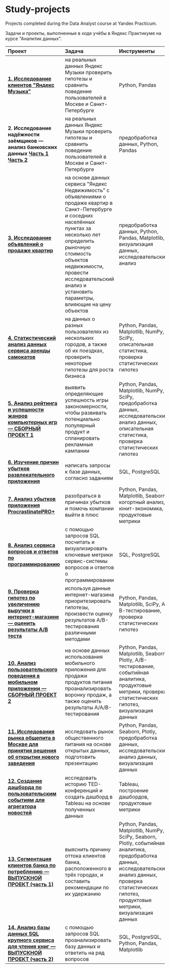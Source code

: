 # Study-projects

Projects completed during the Data Analyst course at Yandex Practicum.

Задачи и проекты, выполненные в ходе учёбы в Яндекс Практикуме на курсе "Аналитик данных".

| Проект | Задача | Инструменты |
| :-------------------- | :--------------------- |:--------------------------- |
| **[1. Исследование клиентов "Яндекс Музыка"](https://github.com/serkosil/study-projects/blob/main/01_Yandex-Music/01_Яндекс-Музыка.ipynb "Яндекс Музыка")** | на реальных данных Яндекс Музыки проверить гипотезы и сравнить поведение пользователей в Москве и Санкт-Петербурге | Python, Pandas |
| **2. Исследование надёжности заёмщиков — анализ банковских данных [Часть 1](https://github.com/serkosil/study-projects/blob/main/02-Borrower-Credibility-Survey/02_Исследование%20надёжности%20заёмщиков(1).ipynb "Часть 1") [Часть 2](https://github.com/serkosil/study-projects/blob/main/02-Borrower-Credibility-Survey/02_Исследование%20надёжности%20заёмщиков(2).ipynb "Часть 2")** | на реальных данных Яндекс Музыки проверить гипотезы и сравнить поведение пользователей в Москве и Санкт-Петербурге | предобработка данных, Python, Pandas |
| **[3. Исследование объявлений о продаже квартир](https://github.com/serkosil/study-projects/blob/main/03_Research-advertisements-apartments-for-sale/03_Исследование%20объявлений%20о%20продаже%20квартир.ipynb)** | на основе данных сервиса "Яндекс Недвижимость" с объявлениями о продаже квартир в Санкт-Петербурге и соседних населённых пунктах за несколько лет определить рыночную стоимость объектов недвижимости, провести исследовательский анализ и установить параметры, влияющие на цену объектов | предобработка данных, Python, Pandas, Matplotlib, визуализация данных, исследовательский анализ |
| **[4. Статистический анализ данных сервиса аренды самокатов]()** | на данных о разных пользователях из нескольких городов, а также об их поездках, проверить некоторые гипотезы для роста бизнеса | Python, Pandas, Matplotlib, NumPy, SciPy, описательная статистика, проверка статистических гипотез |
| **[5. Анализ рейтинга и успешности жанров компьютерных игр — СБОРНЫЙ ПРОЕКТ 1](https://github.com/serkosil/study-projects/blob/main/05_Analyzing-ranking-and-success-computer-game-genres/05_СБОРНЫЙ%20ПРОЕКТ%201%20-%20Анализ%20рейтинга%20и%20успешности%20жанров%20компьютерных%20игр.ipynb)** | выявить определяющие успешность игры закономерности, чтобы развивать потенциально популярный продукт и спланировать рекламные кампании | Python, Pandas, Matplotlib, NumPy, SciPy, предобработка данных, исследовательский анализ данных, описательная статистика, проверка статистических гипотез |
| **[6. Изучение причин убытков развлекательного приложения](https://github.com/serkosil/study-projects/blob/main/06_Self-designed-SQL-project-1/06_Самостоятельный%20проект%20SQL%20-%201.sql)** | написать запросы к базе данных, согласно заданиям | SQL, PostgreSQL |
| **[7. Анализ убытков приложения ProcrastinatePRO+](https://github.com/serkosil/study-projects/blob/main/07_Study-causes-losses-entertainment-application/07_Изучение%20причин%20убытков%20развлекательного%20приложения.ipynb)** | разобраться в причинах убытков и помочь компании выйти в плюс | Python, Pandas, Matplotlib, Seaborn, когортный анализ, юнит-экономика, продуктовые метрики |
| **[8. Анализ сервиса вопросов и ответов по программированию](https://github.com/serkosil/study-projects/blob/main/08_Self-designed-SQL-project-2/08_Самостоятельный%20проект%20SQL%20-%202.sql)** | с помощью запросов SQL посчитать и визуализировать ключевые метрики сервис-системы вопросов и ответов о программировании | SQL, PostgreSQL |
| **[9. Проверка гипотез по увеличению выручки в интернет-магазине — оценить результаты A/B теста](https://github.com/serkosil/study-projects/blob/main/09_AB-testing-large-online-store/09_АВ-тестирование%20крупного%20интернет-магазина.ipynb)** | используя данные интернет-магазина приоритезировать гипотезы, произвести оценку результатов A/B-тестирования различными методами | Python, Pandas, Matplotlib, SciPy, А/В-тестирование, проверка статистических гипотез |
| **[10. Анализ пользовательского поведения в мобильном приложении — СБОРНЫЙ ПРОЕКТ 2](https://github.com/serkosil/study-projects/blob/main/10_Mobile-application-user-behavior-analysis/10_СБОРНЫЙ%20ПРОЕКТ%202%20-%20Анализ%20поведения%20пользователей%20мобильного%20приложения.ipynb)** | на основе данных использования мобильного приложения для продажи продуктов питания проанализировать воронку продаж, а также оценить результаты A/A/B-тестирования | Python, Pandas, Matplotlib, Seaborn, Plotly, А/В-тестирование, событийная аналитика, продуктовые метрики, проверка статистических гипотез, визуализация данных |
| **[11. Исследования рынка общепита в Москве для принятия решения об открытии нового заведения](https://github.com/serkosil/study-projects/blob/main/11_Analysis-Moscows-catering-market/11_Анализ%20рынка%20общепита%20Москвы_clear.ipynb)** | исследовать рынок общественного питания на основе открытых данных, подготовить презентацию | Python, Pandas, Seaborn, Plotly, предобработка данных, исследовательский анализ данных, визуализация данных |
| **[12. Создание дашборда по пользовательским событиям для агрегатора новостей](https://github.com/serkosil/study-projects/blob/main/12_Dashboard-Tableau-research-TED-conferences/12_Дашборд%20Tableau%20Исследование%20конференций%20TED.ipynb)** | исследовать историю TED-конференций и создать дашборд в Tableau на основе полученных данных | Tableau, построение дашбордов, продуктовые метрики |
| **[13. Сегментация клиентов банка по потреблению — ВЫПУСКНОЙ ПРОЕКТ (часть 1)](https://github.com/serkosil/study-projects/blob/main/13_Final-project-Segmentation-bank-customers-consumption/13_Финальный%20проект%20-%20Сегментация%20клиентов%20банка%20по%20потреблению_Анализ.ipynb)** | выяснить причину оттока клиентов банка, расположенного в трёх городах, и составить рекомендации по их удержанию | Python, Pandas, Matplotlib, NumPy, SciPy, Seaborn, Plotly, событийная аналитика, предобработка данных, исследовательский анализ данных, проверка статистических гипотез, продуктовые метрики, визуализация данных |
| **[14. Анализ базы данных SQL крупного сервиса для чтения книг — ВЫПУСКНОЙ ПРОЕКТ (часть 2)](https://github.com/serkosil/study-projects/blob/main/14_Final-project-SQL-database-analysis-book-reading-service/14_Финальный%20проект%20-%20Анализ%20базы%20данных%20SQL%20сервиса%20чтения%20книг.ipynb)** | с помощью запросов SQL проанализировать базу данных и ответить на ряд вопросов | SQL, PostgreSQL, Python, Pandas, Matplotlib |